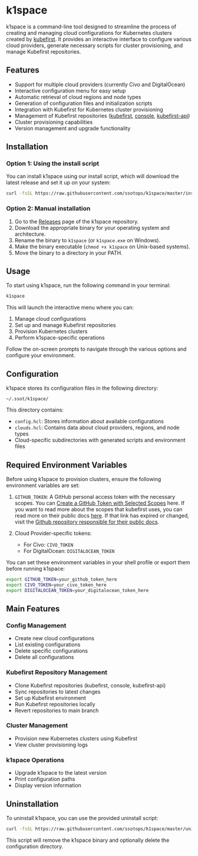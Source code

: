 # k1space

k1space is a command-line tool designed to streamline the process of creating and managing cloud configurations for Kubernetes clusters created by [kubefirst](https://kubefirst.io). It provides an interactive interface to configure various cloud providers, generate necessary scripts for cluster provisioning, and manage Kubefirst repositories.

## Features

- Support for multiple cloud providers (currently Civo and DigitalOcean)
- Interactive configuration menu for easy setup
- Automatic retrieval of cloud regions and node types
- Generation of configuration files and initialization scripts
- Integration with Kubefirst for Kubernetes cluster provisioning
- Management of Kubefirst repositories ([kubefirst](https://github.com/konstructio/kubefirst), [console](https://github.com/konstructio/console), [kubefirst-api](https://github.com/konstructio/kubefirst-api))
- Cluster provisioning capabilities
- Version management and upgrade functionality

## Installation

### Option 1: Using the install script

You can install k1space using our install script, which will download the latest release and set it up on your system:

```bash
curl -fsSL https://raw.githubusercontent.com/ssotops/k1space/master/install.sh | bash
```

### Option 2: Manual installation

1. Go to the [Releases](https://github.com/ssotops/k1space/releases) page of the k1space repository.
2. Download the appropriate binary for your operating system and architecture.
3. Rename the binary to `k1space` (or `k1space.exe` on Windows).
4. Make the binary executable (`chmod +x k1space` on Unix-based systems).
5. Move the binary to a directory in your PATH.

## Usage

To start using k1space, run the following command in your terminal:

```bash
k1space
```

This will launch the interactive menu where you can:

1. Manage cloud configurations
2. Set up and manage Kubefirst repositories
3. Provision Kubernetes clusters
4. Perform k1space-specific operations

Follow the on-screen prompts to navigate through the various options and configure your environment.

## Configuration

k1space stores its configuration files in the following directory:

```
~/.ssot/k1space/
```

This directory contains:

- `config.hcl`: Stores information about available configurations
- `clouds.hcl`: Contains data about cloud providers, regions, and node types
- Cloud-specific subdirectories with generated scripts and environment files

## Required Environment Variables

Before using k1space to provision clusters, ensure the following environment variables are set:

1. `GITHUB_TOKEN`: A GitHub personal access token with the necessary scopes. You can [Create a GitHub Token with Selected Scopes](https://github.com/settings/tokens/new?scopes=repo,workflow,write:packages,admin:org,admin:public_key,admin:repo_hook,admin:org_hook,user,delete_repo,admin:ssh_signing_key) here. If you want to read more about the scopes that kubefirst uses, you can read more on their public docs [here](https://docs.kubefirst.io/common/gitAuth). If that link has expired or changed, visit the [Github repository responsible for their public docs](https://github.com/konstructio/kubefirst-docs).

2. Cloud Provider-specific tokens:
   - For Civo: `CIVO_TOKEN`
   - For DigitalOcean: `DIGITALOCEAN_TOKEN`

You can set these environment variables in your shell profile or export them before running k1space:

```bash
export GITHUB_TOKEN=your_github_token_here
export CIVO_TOKEN=your_civo_token_here
export DIGITALOCEAN_TOKEN=your_digitalocean_token_here
```

## Main Features

### Config Management

- Create new cloud configurations
- List existing configurations
- Delete specific configurations
- Delete all configurations

### Kubefirst Repository Management

- Clone Kubefirst repositories (kubefirst, console, kubefirst-api)
- Sync repositories to latest changes
- Set up Kubefirst environment
- Run Kubefirst repositories locally
- Revert repositories to main branch

### Cluster Management

- Provision new Kubernetes clusters using Kubefirst
- View cluster provisioning logs

### k1space Operations

- Upgrade k1space to the latest version
- Print configuration paths
- Display version information

## Uninstallation

To uninstall k1space, you can use the provided uninstall script:

```bash
curl -fsSL https://raw.githubusercontent.com/ssotops/k1space/master/uninstall.sh | bash
```

This script will remove the k1space binary and optionally delete the configuration directory.
